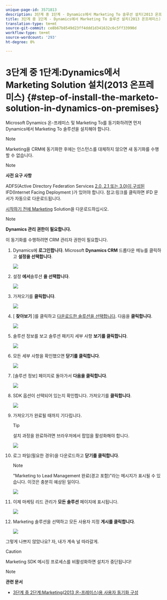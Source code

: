 ```yaml
---
unique-page-id: 3571813
description: 3단계 중 1단계 - Dynamics에서 Marketing To 솔루션 설치(2013 온프레미스) - Marketing Docs - 제품 설명서
title: 3단계 중 1단계 - Dynamics에서 Marketing To 솔루션 설치(2013 온프레미스)
translation-type: tm+mt
source-git-commit: ce8b67b8549d23ff4ddd1d341632c6c5ff33990d
workflow-type: tm+mt
source-wordcount: '293'
ht-degree: 0%

---
```



# 3단계 중 1단계:Dynamics에서 Marketing Solution 설치(2013 온프레미스) {#step-of-install-the-marketo-solution-in-dynamics-on-premises}

Microsoft Dynamics 온-프레미스 및 Marketing To를 동기화하려면 먼저 Dynamics에서 Marketing To 솔루션을 설치해야 합니다.

>[!NOTE]
>
>Marketing을 CRM에 동기화한 후에는 인스턴스를 대체하지 않으면 새 동기화를 수행할 수 없습니다.

>[!NOTE]
>
>**사전 요구 사항**
>
>ADFS(Active Directory Federation Services [2.0, 2.1 또는 3.0)이 구성된](http://www.microsoft.com/en-us/download/confirmation.aspx?id=41701) IFD(Internet Facing Deployment [](https://msdn.microsoft.com/en-us/library/bb897402.aspx) )가 있어야 합니다. 참고:링크를 클릭하면 IFD 문서가 자동으로 다운로드됩니다.
>
>[시작하기 전에 Marketing](../../../../../product-docs/crm-sync/microsoft-dynamics-sync/sync-setup/download-the-marketo-lead-management-solution.md) Solution을 다운로드하십시오.

>[!NOTE]
>
>**Dynamics 관리 권한이 필요합니다.**
>
>이 동기화를 수행하려면 CRM 관리자 권한이 필요합니다.

1. Dynamics에 **로그인합니다**. Microsoft **Dynamics CRM** 드롭다운 메뉴를 클릭하고 **설정을 선택합니다**.

   ![](assets/image2014-12-11-10-3a39-3a41.png)

1. 설정 **에서**&#x200B;솔루션 **을 선택합니다**.

   ![](assets/image2014-12-11-10-3a39-3a51.png)

1. 가져오기를 **클릭합니다**.

   ![](assets/image2015-3-26-9-3a52-3a10.png)

1. [ **찾아보기** ]를 클릭하고 [다운로드한 솔루션을 선택합니다](../../../../../product-docs/crm-sync/microsoft-dynamics-sync/sync-setup/download-the-marketo-lead-management-solution.md). 다음을 **클릭합니다**.

   ![](assets/image2015-3-26-9-3a54-3a1.png)

1. 솔루션 정보를 보고 솔루션 패키지 세부 사항 **보기를 클릭합니다**.

   ![](assets/image2015-11-18-11-3a12-3a8.png)

1. 모든 세부 사항을 확인했으면 **닫기를 클릭합니다**.

   ![](assets/image2015-10-9-14-3a57-3a3.png)

1. [솔루션 정보] 페이지로 돌아가서 **다음을 클릭합니다**.

   ![](assets/image2015-3-26-9-3a55-3a17.png)

1. SDK 옵션이 선택되어 있는지 확인합니다. 가져오기를 **클릭합니다**.

   ![](assets/image2015-3-26-10-3a3-3a11.png)

1. 가져오기가 완료될 때까지 기다립니다.

   >[!TIP]
   >
   >설치 과정을 완료하려면 브라우저에서 팝업을 활성화해야 합니다.

   ![](assets/image2014-12-11-10-3a41-3a5.png)

1. 로그 파일(필요한 경우)을 다운로드하고 **닫기를 클릭합니다**.

   >[!NOTE]
   >
   >&quot;Marketing to Lead Management 완료(경고 포함)&quot;라는 메시지가 표시될 수 있습니다. 이것은 충분히 예상된 일이다.

   ![](assets/image2014-12-11-10-3a41-3a14.png)

1. 이제 마케팅 리드 관리가 **모든 솔루션** 페이지에 표시됩니다.

   ![](assets/image2015-3-26-10-3a1-3a21.png)

1. Marketing 솔루션을 선택하고 모든 사용자 지정 **게시를 클릭합니다**.

   ![](assets/image2014-12-11-10-3a41-3a32.png)

그렇게 나쁘지 않았나요? 자, 내가 계속 널 따라갈게.

>[!CAUTION]
>
>Marketing SDK 메시징 프로세스를 비활성화하면 설치가 중단됩니다!

>[!NOTE]
>
>**관련 문서**
>
>* [3단계 중 2단계:Marketing(2013 온-프레미스)용 사용자 동기화 구성](step-2-of-3-configure.md)

>




